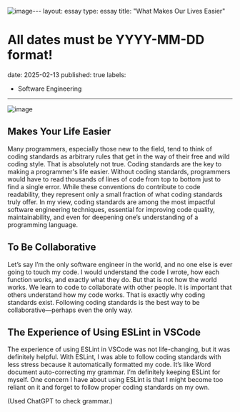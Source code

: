 ![image](https://github.com/user-attachments/assets/9f0ae89d-cd54-43cc-a4d7-cddf0edf38ea)---
layout: essay
type: essay
title: "What Makes Our Lives Easier"
# All dates must be YYYY-MM-DD format!
date: 2025-02-13
published: true
labels:
  - Software Engineering
---
![image](https://github.com/user-attachments/assets/f3ed6c1f-e292-415c-9cec-871b3021c43d)

## Makes Your Life Easier
Many programmers, especially those new to the field, tend to think of coding standards as arbitrary rules that get in the way of their free and wild coding style. That is absolutely not true. Coding standards are the key to making a programmer's life easier. Without coding standards, programmers would have to read thousands of lines of code from top to bottom just to find a single error. While these conventions do contribute to code readability, they represent only a small fraction of what coding standards truly offer. In my view, coding standards are among the most impactful software engineering techniques, essential for improving code quality, maintainability, and even for deepening one’s understanding of a programming language.

## To Be Collaborative
Let’s say I’m the only software engineer in the world, and no one else is ever going to touch my code. I would understand the code I wrote, how each function works, and exactly what they do. But that is not how the world works. We learn to code to collaborate with other people. It is important that others understand how my code works. That is exactly why coding standards exist. Following coding standards is the best way to be collaborative—perhaps even the only way.

## The Experience of Using ESLint in VSCode
The experience of using ESLint in VSCode was not life-changing, but it was definitely helpful. With ESLint, I was able to follow coding standards with less stress because it automatically formatted my code. It’s like Word document auto-correcting my grammar. I’m definitely keeping ESLint for myself. One concern I have about using ESLint is that I might become too reliant on it and forget to follow proper coding standards on my own.

(Used ChatGPT to check grammar.)
